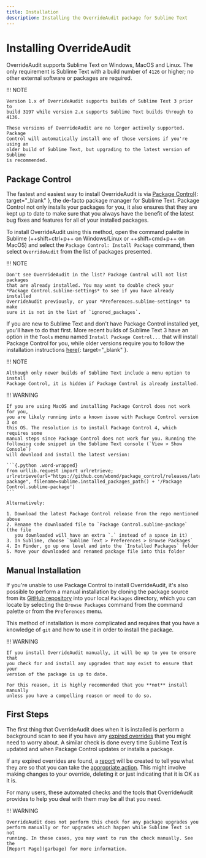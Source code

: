 ```yaml
---
title: Installation
description: Installing the OverrideAudit package for Sublime Text
---
```


# Installing OverrideAudit

OverrideAudit supports Sublime Text on Windows, MacOS and Linux. The only
requirement is Sublime Text with a build number of `4126` or higher; no other
external software or packages are required.

!!! NOTE

    Version 1.x of OverrideAudit supports builds of Sublime Text 3 prior to
    build 3197 while version 2.x supports Sublime Text builds through to 4136.

    These versions of OverrideAudit are no longer actively supported. Package
    Control will automatically install one of those versions if you're using an
    older build of Sublime Text, but upgrading to the latest version of Sublime
    is recommended.


## Package Control

The fastest and easiest way to install OverrideAudit is via
[Package Control](https://packagecontrol.io){: target="_blank" }, the de-facto
package manager for Sublime Text. Package Control not only installs your
packages for you, it also ensures that they are kept up to date to make sure
that you always have the benefit of the latest bug fixes and features for all
of your installed packages.

To install OverrideAudit using this method, open the command palette in Sublime
(++shift+ctrl+p++ on Windows/Linux or ++shift+cmd+p++ on MacOS) and select the
`Package Control: Install Package` command, then select `OverrideAudit` from the
list of packages presented.

!!! NOTE

    Don't see OverrideAudit in the list? Package Control will not list packages
    that are already installed. You may want to double check your
    *Package Control.sublime-settings* to see if you have already installed
    OverrideAudit previously, or your *Preferences.sublime-settings* to make
    sure it is not in the list of `ignored_packages`.

If you are new to Sublime Text and don't have Package Control installed yet,
you'll have to do that first. More recent builds of Sublime Text 3 have an
option in the `Tools` menu named `Install Package Control...` that will install
Package Control for you, while older versions require you to follow the
installation instructions
[here](https://packagecontrol.io/installation){: target="_blank" }.

!!! NOTE

    Although only newer builds of Sublime Text include a menu option to install
    Package Control, it is hidden if Package Control is already installed.

!!! WARNING

    If you are using MacOS and installing Package Control does not work for you,
    you are likely running into a known issue with Package Control version 3 on
    this OS. The resolution is to install Package Control 4, which requires some
    manual steps since Package Control does not work for you. Running the
    following code snippet in the Sublime Text console (`View > Show Console`)
    will download and install the latest version:

    ```{.python .word-wrapped}
    from urllib.request import urlretrieve; urlretrieve(url="https://github.com/wbond/package_control/releases/latest/download/Package.Control.sublime-package", filename=sublime.installed_packages_path() + '/Package Control.sublime-package')
    ```

    Alternatively:

    1. Download the latest Package Control release from the repo mentioned above
    2. Rename the downloaded file to `Package Control.sublime-package` (the file
       you downloaded will have an extra `.` instead of a space in it)
    3. In Sublime, choose `Sublime Text > Preferences > Browse Packages`
    4. In Finder, go up one level and into the `Installed Packages` folder
    5. Move your downloaded and renamed package file into this folder


## Manual Installation

If you're unable to use Package Control to install OverrideAudit, it's also
possible to perform a manual installation by cloning the package source from
its [GitHub repository](https://github.com/OdatNurd/OverrideAudit) into your
local `Packages` directory, which you can locate by selecting the
`Browse Packages` command from the command palette or from the `Preferences`
menu.

This method of installation is more complicated and requires that you have a
knowledge of `git` and how to use it in order to install the package.

!!! WARNING

    If you install OverrideAudit manually, it will be up to you to ensure that
    you check for and install any upgrades that may exist to ensure that your
    version of the package is up to date.

    For this reason, it is highly recommended that you **not** install manually
    unless you have a compelling reason or need to do so.


## First Steps

The first thing that OverrideAudit does when it is installed is perform a
background scan to see if you have any [expired overrides](garbage) that you
might need to worry about. A similar check is done every time Sublime Text is
updated and when Package Control updates or installs a package.

If any expired overrides are found, a [report](garbage) will be created to tell
you what they are so that you can take the [appropriate action](garbage). This
might involve making changes to your override, deleting it or just indicating
that it is OK as it is.

For many users, these automated checks and the tools that OverrideAudit
provides to help you deal with them may be all that you need.


!!! WARNING

    OverrideAudit does not perform this check for any package upgrades you
    perform manually or for upgrades which happen while Sublime Text is not
    running. In these cases, you may want to run the check manually. See the
    [Report Page](garbage) for more information.
